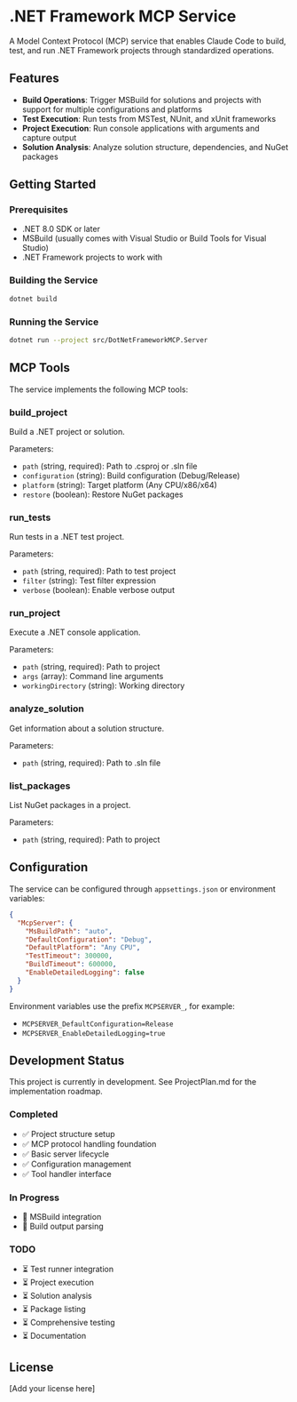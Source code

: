 # .NET Framework MCP Service

A Model Context Protocol (MCP) service that enables Claude Code to build, test, and run .NET Framework projects through standardized operations.

## Features

- **Build Operations**: Trigger MSBuild for solutions and projects with support for multiple configurations and platforms
- **Test Execution**: Run tests from MSTest, NUnit, and xUnit frameworks
- **Project Execution**: Run console applications with arguments and capture output
- **Solution Analysis**: Analyze solution structure, dependencies, and NuGet packages

## Getting Started

### Prerequisites

- .NET 8.0 SDK or later
- MSBuild (usually comes with Visual Studio or Build Tools for Visual Studio)
- .NET Framework projects to work with

### Building the Service

```bash
dotnet build
```

### Running the Service

```bash
dotnet run --project src/DotNetFrameworkMCP.Server
```

## MCP Tools

The service implements the following MCP tools:

### build_project
Build a .NET project or solution.

Parameters:
- `path` (string, required): Path to .csproj or .sln file
- `configuration` (string): Build configuration (Debug/Release)
- `platform` (string): Target platform (Any CPU/x86/x64)
- `restore` (boolean): Restore NuGet packages

### run_tests
Run tests in a .NET test project.

Parameters:
- `path` (string, required): Path to test project
- `filter` (string): Test filter expression
- `verbose` (boolean): Enable verbose output

### run_project
Execute a .NET console application.

Parameters:
- `path` (string, required): Path to project
- `args` (array): Command line arguments
- `workingDirectory` (string): Working directory

### analyze_solution
Get information about a solution structure.

Parameters:
- `path` (string, required): Path to .sln file

### list_packages
List NuGet packages in a project.

Parameters:
- `path` (string, required): Path to project

## Configuration

The service can be configured through `appsettings.json` or environment variables:

```json
{
  "McpServer": {
    "MsBuildPath": "auto",
    "DefaultConfiguration": "Debug",
    "DefaultPlatform": "Any CPU",
    "TestTimeout": 300000,
    "BuildTimeout": 600000,
    "EnableDetailedLogging": false
  }
}
```

Environment variables use the prefix `MCPSERVER_`, for example:
- `MCPSERVER_DefaultConfiguration=Release`
- `MCPSERVER_EnableDetailedLogging=true`

## Development Status

This project is currently in development. See ProjectPlan.md for the implementation roadmap.

### Completed
- ✅ Project structure setup
- ✅ MCP protocol handling foundation
- ✅ Basic server lifecycle
- ✅ Configuration management
- ✅ Tool handler interface

### In Progress
- 🚧 MSBuild integration
- 🚧 Build output parsing

### TODO
- ⏳ Test runner integration
- ⏳ Project execution
- ⏳ Solution analysis
- ⏳ Package listing
- ⏳ Comprehensive testing
- ⏳ Documentation

## License

[Add your license here]